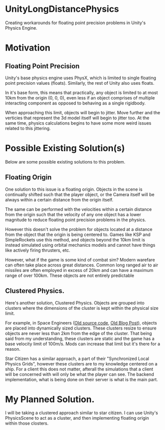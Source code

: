# UnityLongDistancePhysics
Creating workarounds for floating point precision problems in Unity's Physics Engine.

# Motivation

## Floating Point Precision

Unity's base physics engine uses PhysX, which is limited to single floating point precision values (floats). Similarly, the rest of Unity also uses floats.

In it's base form, this means that practically, any object is limited to at most 10km from the origin (0, 0, 0), even less if an object comprises of multiple interacting component as opposed to behaving as a single rigidbody.

When approaching this limit, objects will begin to jitter. Move further and the verticies that represent the 3d model itself will begin to jitter too. At the same time, physics calculations begins to have some more weird issues related to this jittering.

# Possible Existing Solution(s)

Below are some possible existing solutions to this problem.

## Floating Origin

One solution to this issue is a floating origin. Objects in the scene is continually shifted such that the player object, or the Camera itself will be always within a certain distance from the origin itself. 

The same can be performed with the velocities within a certain distance from the origin such that the velocity of any one object has a lower magnitude to reduce floating point precision problems in the physics.

However this doesn't solve the problem for objects located at a distance from the object that the origin is being centered to. Games like KSP and SimpleRockets use this method, and objects beyond the 10km limit is instead simulated using orbital mechanics models and cannot have things like actively firing thrusters, etc. 

However, what if the game is some kind of combat sim? Modern warefare can often take place across great distances. Common long ranged air to air missiles are often employed in excess of 20km and can have a maximum range of over 100km. These objects are not entirely predictable 

## Clustered Physics.

Here's another solution, Clustered Physics. Objects are grouped into clusters where the dimensions of the cluster is kept within the physical size limit.

For example, in Space Engineers ([Old source code](https://github.com/KeenSoftwareHouse/SpaceEngineers/tree/master), [Old Blog Post](https://blog.marekrosa.org/2014/12/space-engineers-super-large-worlds_17.html)), objects are placed into dynamically sized clusters. These clusters resize to ensure objects are never less than 2km from the edge of the cluster. That being said from my understanding, these clusters are static and the game has a base velocity limit of 100m/s. Mods can increase that limit but it's there for a reason.

Star Citizen has a similar approach, a part of their "Synchronized Local Physics Grids", however these clusters are to my knowledge centered on a ship. For a client this does not matter, afterall the simulations that a client will be concerned with will only be what the player can see. The backend implementation, what is being done on their server is what is the main part.

# My Planned Solution.

I will be taking a clustered approach similar to star citizen. I can use Unity's PhysicsScene to act as a cluster, and then implementing floating origin within those closters.
